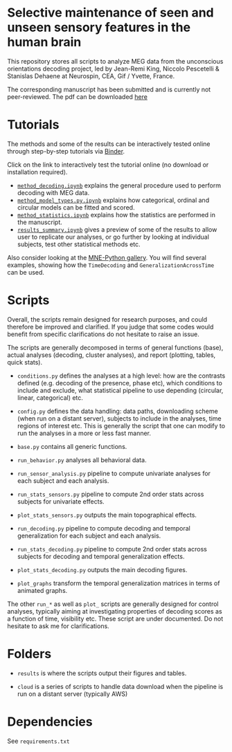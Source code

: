 Selective maintenance of seen and unseen sensory features in the human brain
============================================================================

This repository stores all scripts to analyze MEG data from the unconscious orientations decoding project, led by Jean-Remi King, Niccolo Pescetelli & Stanislas Dehaene at Neurospin, CEA, Gif / Yvette, France.

The corresponding manuscript has been submitted and is currently not peer-reviewed. The pdf can be downloaded [here](TODO)

Tutorials
=========

The methods and some of the results can be interactively tested online through step-by-step tutorials via [Binder](http://mybinder.org/).

Click on the link to interactively test the tutorial online (no download or installation required).

* [`method_decoding.ipynb`]((mybinder.org/repo/kingjr/decoding_unconscious_maintenance/tree/notebook/method_decoding.ipynb)) explains the general procedure used to perform decoding with MEG data.
* [`method_model_types.py.ipynb`]((mybinder.org/repo/kingjr/decoding_unconscious_maintenance/tree/notebook/method_model_types.py.ipynb)) explains how categorical, ordinal and circular models can be fitted and scored.
* [`method_statistics.ipynb`]((mybinder.org/repo/kingjr/decoding_unconscious_maintenance/tree/notebook/method_statistics.ipynb)) explains how the statistics are performed in the manuscript.
* [`results_summary.ipynb`]((mybinder.org/repo/kingjr/decoding_unconscious_maintenance/tree/notebook/results_summary.ipynb)) gives a preview of some of the results to allow user to replicate our analyses, or go further by looking at individual subjects, test other statistical methods etc.

Also consider looking at the [MNE-Python gallery](http://martinos.org/mne/dev/auto_examples/). You will find several examples, showing how the `TimeDecoding` and `GeneralizationAcrossTime` can be used.

Scripts
=======

Overall, the scripts remain designed for research purposes, and could therefore be improved and clarified. If you judge that some codes would benefit from specific clarifications do not hesitate to raise an issue.

The scripts are generally decomposed in terms of general functions (base), actual analyses (decoding, cluster analyses), and report (plotting, tables, quick stats).

- `conditions.py` defines the analyses at a high level: how are the contrasts defined (e.g. decoding of the presence, phase etc), which conditions to include and exclude, what statistical pipeline to use depending (circular, linear, categorical) etc.

- `config.py` defines the data handling: data paths, downloading scheme (when run on a distant server), subjects to include in the analyses, time regions of interest etc. This is generally the script that one can modify to run the analyses in a more or less fast manner.

- `base.py` contains all generic functions.

- `run_behavior.py` analyses all behavioral data.

- `run_sensor_analysis.py` pipeline to compute univariate analyses for each subject and each analysis.

- `run_stats_sensors.py` pipeline to compute 2nd order stats across subjects for univariate effects.

- `plot_stats_sensors.py` outputs the main topographical effects.

- `run_decoding.py` pipeline to compute decoding and temporal generalization for each subject and each analysis.

- `run_stats_decoding.py` pipeline to compute 2nd order stats across subjects for decoding and temporal generalization effects.

- `plot_stats_decoding.py` outputs the main decoding figures.

- `plot_graphs` transform the temporal generalization matrices in terms of animated graphs.

The other `run_*` as well as `plot_` scripts are generally designed for control analyses, typically aiming at investigating properties of decoding scores as a function of time, visibility etc. These script are under documented. Do not hesitate to ask me for clarifications.

Folders
=======

- `results` is where the scripts output their figures and tables.

- `cloud` is a series of scripts to handle data download when the pipeline is run on a distant server (typically AWS)

Dependencies
============

See `requirements.txt`
